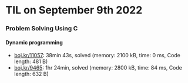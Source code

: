 # **TIL on September 9th 2022**
### Problem Solving Using C
#### Dynamic programming
- [boj.kr/11057](../../../Problem%20Solving/boj/Dynamic%20programming/11057-09-09-2022.cpp): 38min 43s, solved (memory: 2100 kB, time: 0 ms, Code length: 481 B)
- [boj.kr/9465](../../../Problem%20Solving/boj/Dynamic%20programming/9465-09-09-2022.cpp): 1hr 24min, solved (memory: 2800 kB, time: 84 ms, Code length: 632 B)